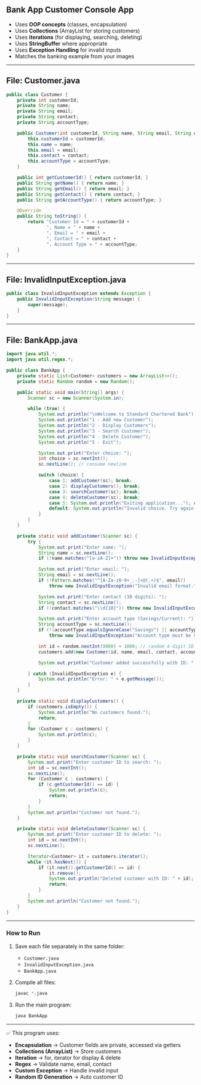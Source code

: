 ## Bank App Customer Console App

* Uses **OOP concepts** (classes, encapsulation)
* Uses **Collections** (ArrayList for storing customers)
* Uses **iterations** (for displaying, searching, deleting)
* Uses **StringBuffer** where appropriate
* Uses **Exception Handling** for invalid inputs
* Matches the banking example from your images

---

## **File: Customer.java**

```java
public class Customer {
    private int customerId;
    private String name;
    private String email;
    private String contact;
    private String accountType;

    public Customer(int customerId, String name, String email, String contact, String accountType) {
        this.customerId = customerId;
        this.name = name;
        this.email = email;
        this.contact = contact;
        this.accountType = accountType;
    }

    public int getCustomerId() { return customerId; }
    public String getName() { return name; }
    public String getEmail() { return email; }
    public String getContact() { return contact; }
    public String getAccountType() { return accountType; }

    @Override
    public String toString() {
        return "Customer Id = " + customerId + 
               ", Name = " + name +
               ", Email = " + email +
               ", Contact = " + contact +
               ", Account Type = " + accountType;
    }
}
```

---

## **File: InvalidInputException.java**

```java
public class InvalidInputException extends Exception {
    public InvalidInputException(String message) {
        super(message);
    }
}
```

---

## **File: BankApp.java**

```java
import java.util.*;
import java.util.regex.*;

public class BankApp {
    private static List<Customer> customers = new ArrayList<>();
    private static Random random = new Random();

    public static void main(String[] args) {
        Scanner sc = new Scanner(System.in);

        while (true) {
            System.out.println("\nWelcome to Standard Chartered Bank");
            System.out.println("1 - Add new Customer");
            System.out.println("2 - Display Customers");
            System.out.println("3 - Search Customer");
            System.out.println("4 - Delete Customer");
            System.out.println("5 - Exit");

            System.out.print("Enter choice: ");
            int choice = sc.nextInt();
            sc.nextLine(); // consume newline

            switch (choice) {
                case 1: addCustomer(sc); break;
                case 2: displayCustomers(); break;
                case 3: searchCustomer(sc); break;
                case 4: deleteCustomer(sc); break;
                case 5: System.out.println("Exiting application..."); return;
                default: System.out.println("Invalid choice. Try again.");
            }
        }
    }

    private static void addCustomer(Scanner sc) {
        try {
            System.out.print("Enter name: ");
            String name = sc.nextLine();
            if (!name.matches("[a-zA-Z]+")) throw new InvalidInputException("Name must contain only alphabets.");

            System.out.print("Enter email: ");
            String email = sc.nextLine();
            if (!Pattern.matches("^[A-Za-z0-9+_.-]+@(.+)$", email))
                throw new InvalidInputException("Invalid email format.");

            System.out.print("Enter contact (10 digits): ");
            String contact = sc.nextLine();
            if (!contact.matches("\\d{10}")) throw new InvalidInputException("Contact must be exactly 10 digits.");

            System.out.print("Enter account type (Savings/Current): ");
            String accountType = sc.nextLine();
            if (!(accountType.equalsIgnoreCase("Savings") || accountType.equalsIgnoreCase("Current")))
                throw new InvalidInputException("Account type must be Savings or Current.");

            int id = random.nextInt(9000) + 1000; // random 4-digit ID
            customers.add(new Customer(id, name, email, contact, accountType));

            System.out.println("Customer added successfully with ID: " + id);

        } catch (InvalidInputException e) {
            System.out.println("Error: " + e.getMessage());
        }
    }

    private static void displayCustomers() {
        if (customers.isEmpty()) {
            System.out.println("No customers found.");
            return;
        }
        for (Customer c : customers) {
            System.out.println(c);
        }
    }

    private static void searchCustomer(Scanner sc) {
        System.out.print("Enter customer ID to search: ");
        int id = sc.nextInt();
        sc.nextLine();
        for (Customer c : customers) {
            if (c.getCustomerId() == id) {
                System.out.println(c);
                return;
            }
        }
        System.out.println("Customer not found.");
    }

    private static void deleteCustomer(Scanner sc) {
        System.out.print("Enter customer ID to delete: ");
        int id = sc.nextInt();
        sc.nextLine();

        Iterator<Customer> it = customers.iterator();
        while (it.hasNext()) {
            if (it.next().getCustomerId() == id) {
                it.remove();
                System.out.println("Deleted customer with ID: " + id);
                return;
            }
        }
        System.out.println("Customer not found.");
    }
}
```

---

### **How to Run**

1. Save each file separately in the same folder:

   * `Customer.java`
   * `InvalidInputException.java`
   * `BankApp.java`
2. Compile all files:

   ```bash
   javac *.java
   ```
3. Run the main program:

   ```bash
   java BankApp
   ```

---

✅ This program uses:

* **Encapsulation** → Customer fields are private, accessed via getters
* **Collections (ArrayList)** → Store customers
* **Iteration** → for, iterator for display & delete
* **Regex** → Validate name, email, contact
* **Custom Exception** → Handle invalid input
* **Random ID Generation** → Auto customer ID

